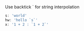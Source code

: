 Use backtick  \` for string interpolation

```javascript
s: 'world'
hw: 'hello `s`'
x: '1 + 2 : `1 + 2`'
```
